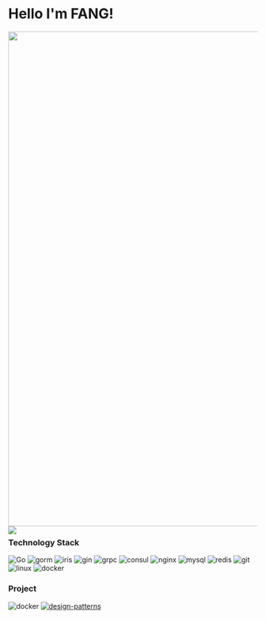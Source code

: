 <!-- ### Hi there 👋 -->

<!--
**ladidol/ladidol** is a ✨ _special_ ✨ repository because its `README.md` (this file) appears on your GitHub profile.

Here are some ideas to get you started:

- 🔭 I’m currently working on ...
- 🌱 I’m currently learning ...
- 👯 I’m looking to collaborate on ...
- 🤔 I’m looking for help with ...
- 💬 Ask me about ...
- 📫 How to reach me: ...
- 😄 Pronouns: ...
- ⚡ Fun fact: ...
-->

<!-- <div align="center">
<span>  </span>
<img height="170px" src="https://github-readme-stats.vercel.app/api?username=ladidol" /><span>  </span><img height="170px" src="https://github-readme-stats.vercel.app/api/top-langs/?username=Achuan-2&layout=compact&langs_count=8" />
<span>  </span>
</div>
![Anurag's GitHub stats](https://github-readme-stats.vercel.app/api?username=ladidol&theme=dark&show_icons=true) -->

# Hello I'm FANG!

<img src="https://figurebed-ladidol.oss-cn-chengdu.aliyuncs.com/img/202207250006010.png" width="1000px">

<img align="left" src="https://github-readme-stats.vercel.app/api?username=ladidol&include_all_commits=true&count_private-true&custom_title=ladidol'%20GitHub%20Stats&line_height=30&show_icons=true&hide_border=true&bg_color=192133&title_color=efb752&icon_color=efb752&text_color=70bed9">

### Technology Stack
![Go](https://img.shields.io/badge/-Go-192133?logo=Go)
![gorm](https://img.shields.io/badge/-gorm-192133)
![iris](https://img.shields.io/badge/-iris-192133)
![gin](https://img.shields.io/badge/-gin-192133)
![grpc](https://img.shields.io/badge/-grpc-192133?logo=tRPC)
![consul](https://img.shields.io/badge/-Consul-192133?logo=Consul)
![nginx](https://img.shields.io/badge/-Nginx-192133?logo=NGINX)
![mysql](https://img.shields.io/badge/-MySQL-192133?logo=MYSQL)
![redis](https://img.shields.io/badge/-Redis-192133?logo=Redis)
![git](https://img.shields.io/badge/-Git-192133?logo=Git)
![linux](https://img.shields.io/badge/-Linux-192133?logo=Linux)
![docker](https://img.shields.io/badge/-Docker-192133?logo=Docker)

### Project
![docker](https://img.shields.io/badge/go-stl-192133)
[![design-patterns](https://img.shields.io/badge/design-patterns-192133?style=flat-square)](https://github.com/Devildyw/design-patterns)
